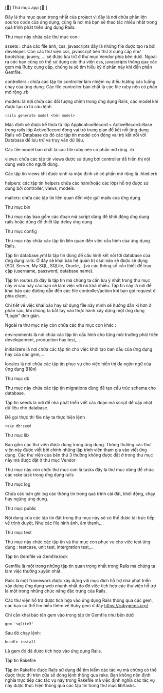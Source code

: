 [] Thư mục app  [ ]

Đây là thư mục quan trọng nhất của project vì đây là nơi chứa phần lớn source code của ứng dụng, cũng là nơi mà bạn sẽ thao tác nhiều nhất trong quá trình phát triển ứng dụng Rails.

Thư mục này chứa các thư mục con :

assets : chứa các file ảnh, css, javascripts đây là những file được tạo ra bởi developer. Còn các thư viện css, javascript bên thứ 3 cung cấp như bootstrap, jquery, ... sẽ được lưu trữ ở thư mục Vendor phía bên dưới. Ngoài ra các bạn cũng có thể sử dụng các thư viện css, javascripts thông qua các gem mà Ruby cung cấp, chúng ta sẽ tìm hiểu kỹ ở phần này khi đến phần Gemfile.

controllers : chứa các tập tin controller làm nhiệm vụ điều hướng các luồng chạy của ứng dụng. Các file controller bản chất là các file ruby nên có phần mở rộng .rb

models: là nơi chứa các đối tượng chính trong ứng dụng Rails, các model khi được tạo ra từ câu lệnh

	rails generate model <tên model>

Mặc định sẽ được kế thừa từ lớp ApplicationRecord < ActiveRecord::Base trong rails lớp ActiveRecord đóng vai trò trung gian để kết nối ứng dụng Rails với Database do đó các tập tin model còn đóng vai trò kết nối với Database để lưu trữ và truy vấn dữ liệu.

Các file model bản chất là các file ruby nên có phần mở rộng .rb

views: chứa các tập tin views được sử dụng bởi controller để hiển thị nội dung web cho người dùng.

Các tập tin views khi được sinh ra mặc định sẽ có phần mở rộng là .html.erb

helpers: các tập tin helpers chứa các hàm(hoặc các lớp) hỗ trợ được sử dụng bởi controller, views, models.

mailers: chứa các tập tin liên quan đến việc gửi mails của ứng dụng.

Thư mục bin

Thư mục này bao gồm các đoạn mã script dùng để khởi động ứng dụng rails hoặc dùng để thiết lập deloy ứng dụng

Thư mục config

Thư mục này chứa các tập tin liên quan đến việc cấu hình của ứng dụng Rails.

Tập tin database.yml là tập tin dùng để cấu hình kết nối tới database của ứng dụng rails. Ở đây sẽ khai báo hệ quản trị csdl nào sẽ được sẽ dụng (SQL Server, My SQL, SQLite, Oracle,...)và các thông số cần thiết để truy cập (username, password, database name).

Tập tin routes.rb đây là tập tin mà chúng ta cần lưu ý nhất trong thư mục này vì sau này các bạn sẽ làm việc với nó khá nhiều. Tập tin này là nơi để khai báo các đường dẫn đến các file controller/action khi bạn gọi request ở phía client.

Chi tiết về việc khai báo hay sử dụng file này mình sẽ hướng dẫn kĩ hơn ở phần sau, khi chúng ta bắt tay vào thực hành xây dựng một ứng dụng "Login" đơn giản.

Ngoài ra thư mục này còn chứa các thư mục con khác :

environments là nơi chứa các tập tin cấu hình cho từng môi trường phát triển developement, production hay test,...

initializers là nơi chứa các tập tin cho việc khởi tạo ban đầu của ứng dụng hay của các gem,...

locales là nơi chứa các tập tin phục vụ cho việc hiển thị đa ngôn ngữ của ứng dụng (I18n)

Thư mục db

Thư mục này chứa các tập tin migrations dùng để tạo cấu trúc schema cho database.

Tập tin seeds là nơi để nhà phát triển viết các đoạn mã script để cập nhật dữ liệu cho database.

Để gọi thực thi file này ta thực hiện lệnh

	rake db:seed

Thư mục lib

Bao gồm các thư viện được dùng trong ứng dụng. Thông thường các thư viện này được viết bởi chính những lập trình viên tham gia vào viết ứng dụng. Các thư viện của bên thứ 3 thường không được đặt ở trong thư mục này mà được đặt ở thư mục Vendor

Thư mục này còn chức thư mục con là tasks đây là thư mục dùng để chứa các rake task trong ứng dụng rails

Thư mục log

Chứa các bản ghi log các thông tin trong quá trình cài đặt, khởi động, chạy hay ngừng ứng dụng.

Thư mục public

Nội dung của các tập tin đặt trong thư mục này sẽ có thể được tải trực tiếp về trình duyệt. Như các file hình ảnh, âm thanh,...

Thư mục test

Thư mục này chức các tập tin và thư mục con phục vụ cho việc test ứng dụng : testcase, unit test, intergration test,...

Tập tin Gemfile và Gemfile.lock

Gemfile là một trong những tập tin quan trọng nhất trong Rails mà chúng ta làm việc thường xuyên nhất.

Rails là một framework được xây dựng với mục đích hỗ trợ nhà phát triển xây dựng ứng dụng web nhanh nhất do đó việc tích hợp các thư viện hỗ trợ là một trong những chức năng đặc trưng của Rails.

Các thư viện hỗ trợ được tích hợp vào ứng dụng Rails thông qua các gem, các bạn có thể tìm hiểu thêm về Ruby gem ở đây https://rubygems.org/

Chỉ cần khai báo tên gem vào trong tập tin Gemfile như bên dưới

	gem 'sqlite3'

Sau đó chạy lệnh:

	bundle install

Là gem đó đã được tích hợp vào ứng dụng Rails.

Tập tin Rakefile

Tập tin Rakefile được Rails sử dụng để tìm kiếm các tác vụ mà chúng có thể được thực thi trên cửa sổ dòng lệnh thông qua rake. Bạn không nên định nghĩa trực tiếp các tác vụ này trong Rakefile mà việc định nghĩa các tác vụ này được thực hiện thông qua các tập tin trong thư mục lib/tasks.
